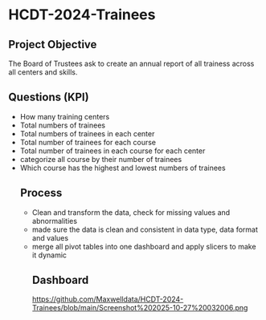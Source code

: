 # HCDT-2024-Trainees
## Project Objective
The Board of Trustees ask to create an annual report of all trainess across all centers and skills.
## Questions (KPI)
- How many training centers
- Total numbers of trainees
- Total numbers of trainees in each center
- Total number of trainees for each course
- Total number of trainees in each course for each center
- categorize all course by their number of trainees
- Which course has the highest and lowest numbers of trainees
  ## Process
  - Clean and transform the data, check for missing values and abnormalities
  - made sure the data is clean and consistent in data type, data format and values
  - merge all pivot tables into one dashboard and apply slicers to make it dynamic
    ## Dashboard
    https://github.com/Maxwelldata/HCDT-2024-Trainees/blob/main/Screenshot%202025-10-27%20032006.png
    
  
